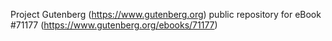 Project Gutenberg (https://www.gutenberg.org) public repository for
eBook #71177 (https://www.gutenberg.org/ebooks/71177)
